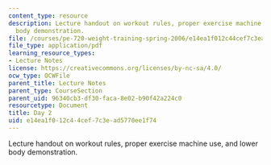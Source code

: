```yaml
---
content_type: resource
description: Lecture handout on workout rules, proper exercise machine use, and lower
  body demonstration.
file: /courses/pe-720-weight-training-spring-2006/e14ea1f012c44cef7c3ead5770ee1f74_day2.pdf
file_type: application/pdf
learning_resource_types:
- Lecture Notes
license: https://creativecommons.org/licenses/by-nc-sa/4.0/
ocw_type: OCWFile
parent_title: Lecture Notes
parent_type: CourseSection
parent_uid: 96340cb3-df30-faca-8e02-b90f42a224c0
resourcetype: Document
title: Day 2
uid: e14ea1f0-12c4-4cef-7c3e-ad5770ee1f74
---
```

Lecture handout on workout rules, proper exercise machine use, and lower body demonstration.